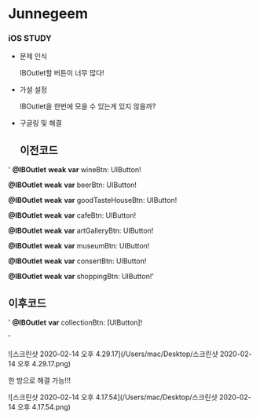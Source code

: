 # Junnegeem


### iOS STUDY

- 문제 인식

   IBOutlet할 버튼이 너무 많다!

  

- 가설 설정

   IBOutlet을 한번에 모을 수 있는게 있지 않을까?



- 구글링 및 해결

  

  ## 이전코드

' **@IBOutlet** **weak** **var** wineBtn: UIButton!

  **@IBOutlet** **weak** **var** beerBtn: UIButton!

  **@IBOutlet** **weak** **var** goodTasteHouseBtn: UIButton!

  **@IBOutlet** **weak** **var** cafeBtn: UIButton!

  **@IBOutlet** **weak** **var** artGalleryBtn: UIButton!

  **@IBOutlet** **weak** **var** museumBtn: UIButton!

  **@IBOutlet** **weak** **var** consertBtn: UIButton!

  **@IBOutlet** **weak** **var** shoppingBtn: UIButton!'



## 	이후코드 

' **@IBOutlet** **var** collectionBtn: [UIButton]!

   '  

![스크린샷 2020-02-14 오후 4.29.17](/Users/mac/Desktop/스크린샷 2020-02-14 오후 4.29.17.png)

 한 방으로 해결 가능!!!

![스크린샷 2020-02-14 오후 4.17.54](/Users/mac/Desktop/스크린샷 2020-02-14 오후 4.17.54.png)
